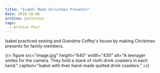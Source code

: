 ```yaml
---
title: "Isabel Made Christmas Presents"
date: 2010-10-06
archive: posterous
tags: 
  - Archive Post
---
```


Isabel practiced sewing and Grandma Coffey's house by making Christmas presents for family members.

{{< figure 
	src="image.jpg" 
	height="640" 
	width="430" 
	alt="A teenager smiles for the camera. They hold a stack of cloth drink coasters in each hand." 
	caption="Isabel with their hand-made quilted drink coasters." >}}